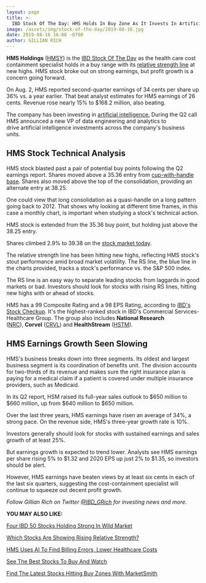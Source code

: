 ```yaml
---
layout: page
title: >-
  IBD Stock Of The Day: HMS Holds In Buy Zone As It Invests In Artificial Intelligence
image: /assets/img/stock-of-the-day/2019-08-16.jpg
date: 2019-08-16 16:08 -0700
author: GILLIAN RICH
---
```







**HMS Holdings** ([HMSY](https://research.investors.com/quote.aspx?symbol=HMSY)) is the [IBD Stock Of The Day](https://www.investors.com/research/ibd-stock-of-the-day/) as the health care cost containment specialist holds in a buy range with its [relative strength line](https://www.investors.com/how-to-invest/investors-corner/a-stock-breakout-specialty-tool-the-relative-strength-line/) at new highs. HMS stock broke out on strong earnings, but profit growth is a concern going forward.




On Aug. 2, HMS reported second-quarter earnings of 34 cents per share up 36% vs. a year earlier. That beat analyst estimates for HMS earnings of 26 cents. Revenue rose nearly 15% to $168.2 million, also beating.


The company has been investing in [artificial intelligence.](https://www.investors.com/news/technology/ai-news-artificial-intelligence-trends-and-leading-stocks/) During the Q2 call HMS announced a new VP of data engineering and analytics to drive artificial intelligence investments across the company's business units.


HMS Stock Technical Analysis
----------------------------


HMS stock blasted past a pair of potential buy points following the Q2 earnings report. Shares moved above a 35.36 entry from [cup-with-handle base](https://www.investors.com/how-to-invest/investors-corner/the-basics-how-to-analyze-a-stocks-cup-with-handle/). Shares also moved above the top of the consolidation, providing an alternate entry at 38.25.


One could view that long consolidation as a quasi-handle on a long pattern going back to 2012. That shows why looking at different time frames, in this case a monthly chart, is important when studying a stock's technical action.


HMS stock is extended from the 35.36 buy point, but holding just above the 38.25 entry.


Shares climbed 2.9% to 39.38 on the [stock market today](https://www.investors.com/stock-market-today/).


The relative strength line has been hitting new highs, reflecting HMS stock's stout performance amid broad market volatility. The RS line, the blue line in the charts provided, tracks a stock's performance vs. the S&P 500 index.


The RS line is an easy way to separate leading stocks from laggards in good markets or bad. Investors should look for stocks with rising RS lines, hitting new highs with or ahead of stocks.



HMS has a 99 Composite Rating and a 98 EPS Rating, according to [IBD's Stock Checkup](https://research.investors.com/stock-checkup/nasdaq-h-m-s-holdings-corp-hmsy.aspx). It's the highest-ranked stock in IBD's Commercial Services-Healthcare Group. The group also includes **National Research** ([NRC](https://research.investors.com/quote.aspx?symbol=NRC)), **Corvel** ([CRVL](https://research.investors.com/quote.aspx?symbol=CRVL)) and **HealthStream** ([HSTM](https://research.investors.com/quote.aspx?symbol=HSTM)).


HMS Earnings Growth Seen Slowing
--------------------------------


HMS's business breaks down into three segments. Its oldest and largest business segment is its coordination of benefits unit. The division accounts for two-thirds of its revenue and makes sure the right insurance plan is paying for a medical claim if a patient is covered under multiple insurance providers, such as Medicaid.


In its Q2 report, HSM raised its full-year sales outlook to $650 million to $660 million, up from $640 million to $650 million.


Over the last three years, HMS earnings have risen an average of 34%, a strong pace. On the revenue side, HMS's three-year growth rate is 10%.


Investors generally should look for stocks with sustained earnings and sales growth of at least 25%.


But earnings growth is expected to trend lower. Analysts see HMS earnings per share rising 5% to $1.32 and 2020 EPS up just 2% to $1.35, so investors should be alert.


However, HMS earnings have beaten views by at least six cents in each of the last six quarters, suggesting the cost-containment specialist will continue to squeeze out decent profit growth.


*Follow Gillian Rich on Twitter [@IBD\_GRich](https://twitter.com/IBD_GRich) for investing news and more.*


**YOU MAY ALSO LIKE:**


[Four IBD 50 Stocks Holding Strong In Wild Market](https://www.investors.com/research/zscaler-stock-atlassian-stock-veeva-stock-paycom-stock-are-market-leaders/)


[Which Stocks Are Showing Rising Relative Strength?](https://www.investors.com/research/which-stocks-are-showing-rising-relative-strength/)


[HMS Uses AI To Find Billing Errors, Lower Healthcare Costs](https://www.investors.com/research/the-new-america/hms-stock-earnings-artificial-intelligence-investment/)


[See The Best Stocks To Buy And Watch](https://www.investors.com/research/stocks-to-buy-or-sell-large-cap-stocks/)


[Find The Latest Stocks Hitting Buy Zones With MarketSmith](https://www.investors.com/product/marketsmith/?artProdLink=MarketSmith)




